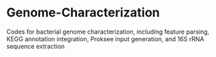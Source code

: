 # Genome-Characterization
Codes for bacterial genome characterization, including feature parsing, KEGG annotation integration, Proksee input generation, and 16S rRNA sequence extraction
